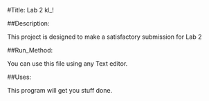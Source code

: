 #Title: Lab 2
kl_!

##Description: 

This project is designed to make a satisfactory submission for Lab 2 

##Run_Method: 

You can use this file using any Text editor. 

##Uses: 

This program will get you stuff done. 
